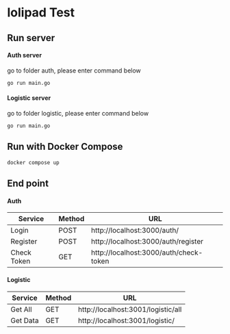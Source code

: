 # lolipad Test

## Run server

#### Auth server
go to folder auth, please enter command below
```
go run main.go
```

#### Logistic server
go to folder logistic, please enter command below
```
go run main.go
```

## Run with Docker Compose
```
docker compose up
```

## End point
#### Auth

| Service                   | Method | URL                                    |
| ------------------------- | ------ | -------------------------------------- |
| Login                     | POST   | http://localhost:3000/auth/            |
| Register                  | POST   | http://localhost:3000/auth/register    |
| Check Token               | GET    | http://localhost:3000/auth/check-token |

#### Logistic

| Service                   | Method | URL                                    |
| ------------------------- | ------ | -------------------------------------- |
| Get All                   | GET    | http://localhost:3001/logistic/all    |
| Get Data                  | GET    | http://localhost:3001/logistic/         |
